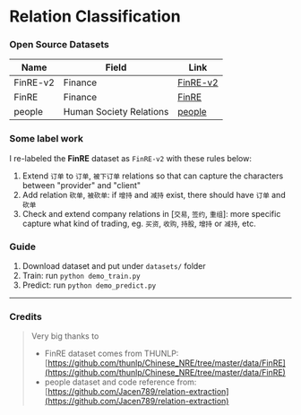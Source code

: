 # Relation Classification

### Open Source Datasets

| Name | Field | Link |
| ---- | ---- | ---- |
| FinRE-v2 | Finance | [FinRE-v2](https://drive.google.com/drive/folders/17_X9cORCCJqqPYBZApQhd9chH9WN9q89?usp=sharing) |
| FinRE | Finance | [FinRE](https://drive.google.com/drive/folders/1YgDGjhwo9EDaNwjD40hc-87PQZTt_Fzl?usp=sharing) |
| people | Human Society Relations | [people](https://drive.google.com/drive/folders/10htEC8Xp-Q7oJuSV89m1TCP3CVyJROIZ?usp=sharing) |

### Some label work
I re-labeled the **FinRE** dataset as `FinRE-v2` with these rules below:
1. Extend `订单` to `订单`, `被下订单` relations so that can capture the characters between "provider" and "client"
2. Add relation `砍单`, `被砍单`: if `增持` and `减持` exist, there should have `订单` and `砍单`
3. Check and extend company relations in [`交易`, `签约`, `重组`]: more specific capture what kind of trading, eg. `买资`, `收购`, `持股`, `增持` or `减持`, etc.

### Guide
1. Download dataset and put under `datasets/` folder
2. Train: run `python demo_train.py`
3. Predict: run `python demo_predict.py`

---

### Credits
> Very big thanks to 
> - FinRE dataset comes from THUNLP: [https://github.com/thunlp/Chinese_NRE/tree/master/data/FinRE](https://github.com/thunlp/Chinese_NRE/tree/master/data/FinRE)
> - people dataset and code reference from: [https://github.com/Jacen789/relation-extraction](https://github.com/Jacen789/relation-extraction)

